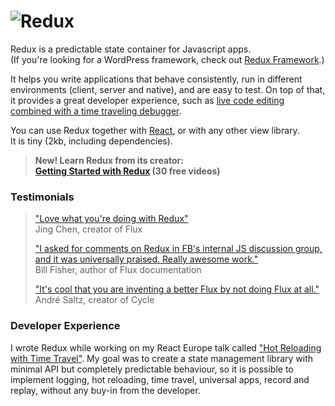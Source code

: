 # ![Redux][logo]

Redux is a predictable state container for Javascript apps.  
(If you're looking for a WordPress framework, check out [Redux Framework](#).)

It helps you write applications that behave consistently, run in different environments (client, server and native), and are easy to test. On top of that, it provides a great developer experience, such as [live code editing combined with a time traveling debugger](#).

You can use Redux together with [React](#), or with any other view library.  
It is tiny (2kb, including dependencies).

> **New! Learn Redux from its creator:**  
> **[Getting Started with Redux](#) (30 free videos)**

### Testimonials
> ["Love what you're doing with Redux"](#)  
> Jing Chen, creator of Flux
>
> ["I asked for comments on Redux in FB's internal JS discussion group, and it was universally praised. Really awesome work."](#)  
> Bill Fisher, author of Flux documentation
>
> ["It's cool that you are inventing a better Flux by not doing Flux at all."](#)  
> André Saltz, creator of Cycle

### Developer Experience
I wrote Redux while working on my React Europe talk called ["Hot Reloading with Time Travel"](#). My goal was to create a state management library with minimal API but completely predictable behaviour, so it is possible to implement logging, hot reloading, time travel, universal apps, record and replay, without any buy-in from the developer.

[logo]: https://camo.githubusercontent.com/f28b5bc7822f1b7bb28a96d8d09e7d79169248fc/687474703a2f2f692e696d6775722e636f6d2f4a65567164514d2e706e67 "Redux Logo"